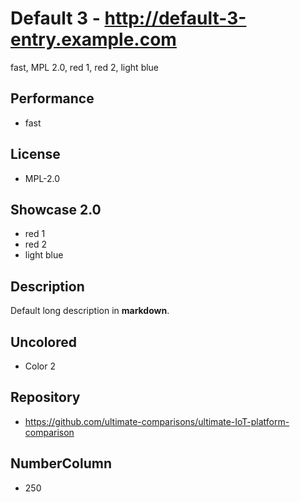 # Default 3 - http://default-3-entry.example.com
fast, MPL 2.0, red 1, red 2, light blue

## Performance
- fast

## License
- MPL-2.0

## Showcase 2.0
- red 1
- red 2
- light blue

## Description
Default long description in __markdown__.

## Uncolored
- Color 2

## Repository
- https://github.com/ultimate-comparisons/ultimate-IoT-platform-comparison

## NumberColumn
- 250